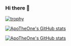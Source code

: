 ### Hi there 👋
[![trophy](https://github-profile-trophy.vercel.app/?username=ApoTheOne)](https://github.com/ApoTheOne/github-profile-trophy)

[![ApoTheOne's GitHub stats](https://github-readme-stats.vercel.app/api?username=ApoTheOne)](https://github.com/anuraghazra/github-readme-stats)

[![ApoTheOne's GitHub stats](https://github-readme-stats.vercel.app/api?username=ApoTheOne&&show_icons=true)](https://github.com/anuraghazra/github-readme-stats)

<!--
**ApoTheOne/ApoTheOne** is a ✨ _special_ ✨ repository because its `README.md` (this file) appears on your GitHub profile.

Here are some ideas to get you started:

- 🔭 I’m currently working on ...
- 🌱 I’m currently learning ...
- 👯 I’m looking to collaborate on ...
- 🤔 I’m looking for help with ...
- 💬 Ask me about ...
- 📫 How to reach me: ...
- 😄 Pronouns: ...
- ⚡ Fun fact: ...
-->

